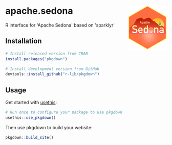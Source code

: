 

# apache.sedona <img src="man/figures/logo.png" align="right" width="120"/>
R interface for 'Apache Sedona' based on 'sparklyr'

## Installation


``` r
# Install released version from CRAN
install.packages("pkgdown")
```

``` r
# Install development version from GitHub
devtools::install_github("r-lib/pkgdown")
```


## Usage

Get started with [usethis](https://usethis.r-lib.org/):

``` r
# Run once to configure your package to use pkgdown
usethis::use_pkgdown()
```

Then use pkgdown to build your website:

``` r
pkgdown::build_site()
```

